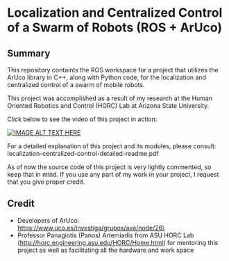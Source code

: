 # Localization and Centralized Control of a Swarm of Robots (ROS + ArUco)

## Summary
This repository containts the ROS workspace for a project that utilizes the ArUco library in C++, along with Python code, for the localization and centralized control of a swarm of mobile robots.

This project was accomplished as a result of my research at the Human Oriented Robotics and Control (HORC) Lab at Arizona State University.

Click below to see the video of this project in action:

[![IMAGE ALT TEXT HERE](https://img.youtube.com/vi/yhc8r4Ml8Wc/0.jpg)](https://www.youtube.com/watch?v=yhc8r4Ml8Wc)

For a detailed explanation of this project and its modules, please consult: localization-centralized-control-detailed-readme.pdf

As of now the source code of this project is very lightly commented, so keep that in mind. If you use any part of my work in your project, I request that you give proper credit.

## Credit
- Developers of ArUco: https://www.uco.es/investiga/grupos/ava/node/26\
- Professor Panagiotis (Panos) Artemiadis from ASU HORC Lab (http://horc.engineering.asu.edu/HORC/Home.html) for mentoring this project as well as facilitating all the hardware and work space
